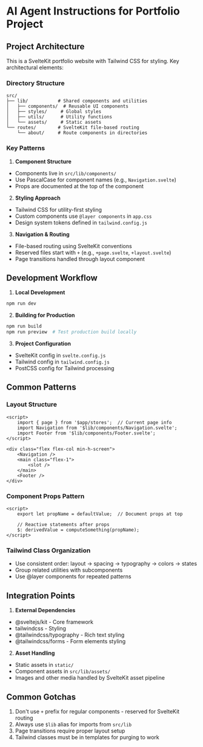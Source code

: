 # AI Agent Instructions for Portfolio Project

## Project Architecture

This is a SvelteKit portfolio website with Tailwind CSS for styling. Key architectural elements:

### Directory Structure
```
src/
├── lib/           # Shared components and utilities
│   ├── components/  # Reusable UI components
│   ├── styles/     # Global styles
│   ├── utils/      # Utility functions
│   └── assets/     # Static assets
└── routes/        # SvelteKit file-based routing
    └── about/     # Route components in directories
```

### Key Patterns

1. **Component Structure**
- Components live in `src/lib/components/`
- Use PascalCase for component names (e.g., `Navigation.svelte`)
- Props are documented at the top of the component

2. **Styling Approach**
- Tailwind CSS for utility-first styling
- Custom components use `@layer components` in `app.css`
- Design system tokens defined in `tailwind.config.js`

3. **Navigation & Routing**
- File-based routing using SvelteKit conventions
- Reserved files start with `+` (e.g., `+page.svelte`, `+layout.svelte`)
- Page transitions handled through layout component

## Development Workflow

1. **Local Development**
```bash
npm run dev
```

2. **Building for Production**
```bash
npm run build
npm run preview  # Test production build locally
```

3. **Project Configuration**
- SvelteKit config in `svelte.config.js`
- Tailwind config in `tailwind.config.js`
- PostCSS config for Tailwind processing

## Common Patterns

### Layout Structure
```svelte
<script>
    import { page } from '$app/stores';  // Current page info
    import Navigation from '$lib/components/Navigation.svelte';
    import Footer from '$lib/components/Footer.svelte';
</script>

<div class="flex flex-col min-h-screen">
    <Navigation />
    <main class="flex-1">
        <slot />
    </main>
    <Footer />
</div>
```

### Component Props Pattern
```svelte
<script>
    export let propName = defaultValue;  // Document props at top
    
    // Reactive statements after props
    $: derivedValue = computeSomething(propName);
</script>
```

### Tailwind Class Organization
- Use consistent order: layout -> spacing -> typography -> colors -> states
- Group related utilities with subcomponents
- Use @layer components for repeated patterns

## Integration Points

1. **External Dependencies**
- @sveltejs/kit - Core framework
- tailwindcss - Styling
- @tailwindcss/typography - Rich text styling
- @tailwindcss/forms - Form elements styling

2. **Asset Handling**
- Static assets in `static/`
- Component assets in `src/lib/assets/`
- Images and other media handled by SvelteKit asset pipeline

## Common Gotchas

1. Don't use `+` prefix for regular components - reserved for SvelteKit routing
2. Always use `$lib` alias for imports from `src/lib`
3. Page transitions require proper layout setup
4. Tailwind classes must be in templates for purging to work
